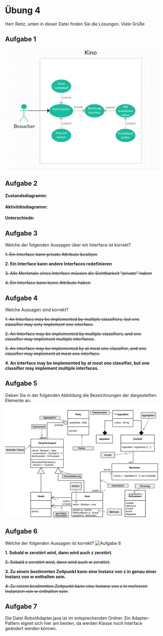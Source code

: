 ﻿# Übung 4

Herr Reitz,
unten in dieser Datei finden Sie die Lösungen.
Viele Grüße

## Aufgabe 1
![Aufgabe 1](https://github.com/SimonBusse/uebung4/raw/master/aufgabe1.JPG)


## Aufgabe 2

#### Zustandsdiagramm:

#### Aktivitätsdiagramm:

#### Unterschiede:


## Aufgabe 3
Welche der folgenden Aussagen über ein Interface ist korrekt?

~~1. Ein Interface kann private Attribute besitzen~~

**2. Ein Interface kann andere Interfaces redefinieren**

~~3. Alle Merkmale eines Interface müssen die Sichtbarkeit "private" haben~~

~~4. Ein Interface kann keine Attribute haben~~


## Aufgabe 4
Welche Aussagen sind korrekt?
 
~~1. An Interface may be implemented by multiple classifiers, but one classifier may only implement one interface.~~
 
~~2. An Interface may be implemented by multiple classifiers, and one classifier may implement multiple interfaces.~~
 
~~3. An interface may be implemented by at most one classifier, and one classifier may implement at most one interface.~~
 
**4. An interface may be implemented by at most one classifier, but one classifier may implement multiple interfaces.**


## Aufgabe 5
Geben Sie in der folgenden Abbildung die Bezeichnungen der dargestellten Elemente an.
![Aufgabe 5](https://github.com/SimonBusse/uebung4/raw/master/aufgabe5.JPG)


## Aufgabe 6
Welche der folgenden Aussagen ist korrekt?
![Aufgabe 6](https://github.com/SimonBusse/uebung4/raw/master/aufgabe6.JPG)


**1. Sobald w zerstört wird, dann wird auch z zerstört.**

~~2. Sobald z zerstört wird, dann wird auch w zerstört.~~

**3. Zu einem bestimmten Zeitpunkt kann eine Instanz von z in genau einer Instanz von w enthalten sein.**

~~4. Zu einem bestimmten Zeitpunkt kann eine Instanz von z in mehreren Instanzen von w enthalten sein.~~


## Aufgabe 7
Die Datei RobotAdapter.java ist im entsprechenden Ordner. Ein Adapter-Pattern eignet sich hier am besten, da werden Klasse noch Interface geändert werden können.
